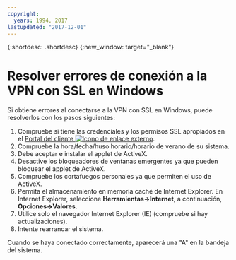 ```yaml
---
copyright:
  years: 1994, 2017
lastupdated: "2017-12-01"
---
```


{:shortdesc: .shortdesc}
{:new_window: target="_blank"}

# Resolver errores de conexión a la VPN con SSL en Windows

Si obtiene errores al conectarse a la VPN con SSL en Windows, puede resolverlos con los pasos siguientes:

1. Compruebe si tiene las credenciales y los permisos SSL apropiados en el [Portal del cliente ![Icono de enlace externo](../../icons/launch-glyph.svg "Icono de enlace externo")](https://control.softlayer.com/).
2. Compruebe la hora/fecha/huso horario/horario de verano de su sistema.
3. Debe aceptar e instalar el applet de ActiveX.
4. Desactive los bloqueadores de ventanas emergentes ya que pueden bloquear el applet de ActiveX.
5. Compruebe los cortafuegos personales ya que permiten el uso de ActiveX.
6. Permita el almacenamiento en memoria caché de Internet Explorer. En Internet Explorer, seleccione **Herramientas->Internet**, a continuación, **Opciones->Valores**.
7. Utilice solo el navegador Internet Explorer (IE) (compruebe si hay actualizaciones).
8. Intente rearrancar el sistema.

Cuando se haya conectado correctamente, aparecerá una "A" en la bandeja del sistema.
